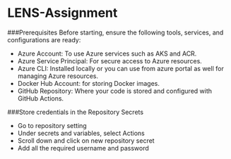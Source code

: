 # LENS-Assignment

###Prerequisites
 Before starting, ensure the following tools, services, and configurations are ready:

- Azure Account: To use Azure services such as AKS and ACR.
- Azure Service Principal: For secure access to Azure resources.
- Azure CLI: Installed locally or you can use from azure portal as well for managing Azure resources.
- Docker Hub Account: for storing Docker images.
- GitHub Repository: Where your code is stored and configured with GitHub Actions.

###Store credentials in the Repository Secrets

- Go to repository setting
- Under secrets and variables, select Actions
- Scroll down and click on new repository secret
- Add all the required username and password
